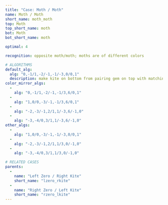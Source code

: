 ```yaml
---
title: "Case: Moth / Moth"
name: Moth / Moth
short_name: moth_moth
top: Moth
top_short_name: moth
bot: Moth
bot_short_name: moth

optimal: 4

recognition: opposite moth/moth; moths are of different colors

# ALGORITHMS
default_alg:
  alg: "0,-1/1,-2/-1,-1/-3,0/0,1"
  description: make kite on bottom from pairing gem on top with matching isolated corner
color_mirror_algs:
  -
    alg: "0,-1/1,-2/-1,-1/3,6/0,1"
  -
    alg: "1,0/0,-3/-1,-1/3,6/0,1"
  -
    alg: "-2,-3/-1,2/1,1/-3,6/-1,0"
  -
    alg: "-3,-4/0,3/1,1/-3,6/-1,0"
other_algs:
  -
    alg: "1,0/0,-3/-1,-1/-3,0/0,1"
  -
    alg: "-2,-3/-1,2/1,1/3,0/-1,0"
  -
    alg: "-3,-4/0,3/1,1/3,0/-1,0"

# RELATED CASES
parents:
  -
    name: "Left Zero / Right Kite"
    short_name: "lzero_rkite"
  -
    name: "Right Zero / Left Kite"
    short_name: "rzero_lkite"
---
```


